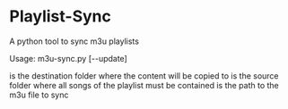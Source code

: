 Playlist-Sync
=============

A python tool to sync m3u playlists

Usage: m3u-sync.py <path-to-dest> <path-to-music> <m3u-file> [--update]

<path-to-dest> is the destination folder where the content will be copied to
<path-to-music> is the source folder where all songs of the playlist must be contained
<m3u-file> is the path to the m3u file to sync
